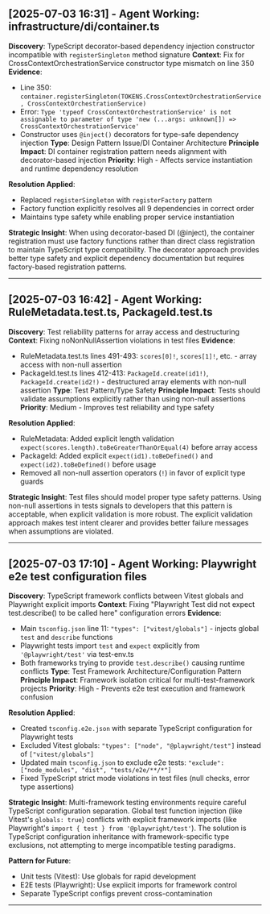 ## [2025-07-03 16:31] - Agent Working: infrastructure/di/container.ts

**Discovery**: TypeScript decorator-based dependency injection constructor incompatible with `registerSingleton` method signature
**Context**: Fix for CrossContextOrchestrationService constructor type mismatch on line 350
**Evidence**: 
- Line 350: `container.registerSingleton(TOKENS.CrossContextOrchestrationService, CrossContextOrchestrationService)`
- Error: `Type 'typeof CrossContextOrchestrationService' is not assignable to parameter of type 'new (...args: unknown[]) => CrossContextOrchestrationService'`
- Constructor uses `@inject()` decorators for type-safe dependency injection
**Type**: Design Pattern Issue/DI Container Architecture
**Principle Impact**: DI container registration pattern needs alignment with decorator-based injection
**Priority**: High - Affects service instantiation and runtime dependency resolution

**Resolution Applied**: 
- Replaced `registerSingleton` with `registerFactory` pattern
- Factory function explicitly resolves all 9 dependencies in correct order
- Maintains type safety while enabling proper service instantiation

**Strategic Insight**: 
When using decorator-based DI (@inject), the container registration must use factory functions rather than direct class registration to maintain TypeScript type compatibility. The decorator approach provides better type safety and explicit dependency documentation but requires factory-based registration patterns.

---

## [2025-07-03 16:42] - Agent Working: RuleMetadata.test.ts, PackageId.test.ts
**Discovery**: Test reliability patterns for array access and destructuring
**Context**: Fixing noNonNullAssertion violations in test files
**Evidence**: 
- RuleMetadata.test.ts lines 491-493: `scores[0]!`, `scores[1]!`, etc. - array access with non-null assertion
- PackageId.test.ts lines 412-413: `PackageId.create(id1!)`, `PackageId.create(id2!)` - destructured array elements with non-null assertion
**Type**: Test Pattern/Type Safety
**Principle Impact**: Tests should validate assumptions explicitly rather than using non-null assertions
**Priority**: Medium - Improves test reliability and type safety

**Resolution Applied**:
- RuleMetadata: Added explicit length validation `expect(scores.length).toBeGreaterThanOrEqual(4)` before array access
- PackageId: Added explicit `expect(id1).toBeDefined()` and `expect(id2).toBeDefined()` before usage
- Removed all non-null assertion operators (`!`) in favor of explicit type guards

**Strategic Insight**:
Test files should model proper type safety patterns. Using non-null assertions in tests signals to developers that this pattern is acceptable, when explicit validation is more robust. The explicit validation approach makes test intent clearer and provides better failure messages when assumptions are violated.

---

## [2025-07-03 17:10] - Agent Working: Playwright e2e test configuration files
**Discovery**: TypeScript framework conflicts between Vitest globals and Playwright explicit imports
**Context**: Fixing "Playwright Test did not expect test.describe() to be called here" configuration errors
**Evidence**: 
- Main `tsconfig.json` line 11: `"types": ["vitest/globals"]` - injects global `test` and `describe` functions
- Playwright tests import `test` and `expect` explicitly from `'@playwright/test'` via test-env.ts
- Both frameworks trying to provide `test.describe()` causing runtime conflicts
**Type**: Test Framework Architecture/Configuration Pattern
**Principle Impact**: Framework isolation critical for multi-test-framework projects
**Priority**: High - Prevents e2e test execution and framework confusion

**Resolution Applied**:
- Created `tsconfig.e2e.json` with separate TypeScript configuration for Playwright tests
- Excluded Vitest globals: `"types": ["node", "@playwright/test"]` instead of `["vitest/globals"]`
- Updated main `tsconfig.json` to exclude e2e tests: `"exclude": ["node_modules", "dist", "tests/e2e/**/*"]`
- Fixed TypeScript strict mode violations in test files (null checks, error type assertions)

**Strategic Insight**:
Multi-framework testing environments require careful TypeScript configuration separation. Global test function injection (like Vitest's `globals: true`) conflicts with explicit framework imports (like Playwright's `import { test } from '@playwright/test'`). The solution is TypeScript configuration inheritance with framework-specific type exclusions, not attempting to merge incompatible testing paradigms.

**Pattern for Future**: 
- Unit tests (Vitest): Use globals for rapid development 
- E2E tests (Playwright): Use explicit imports for framework control
- Separate TypeScript configs prevent cross-contamination

---